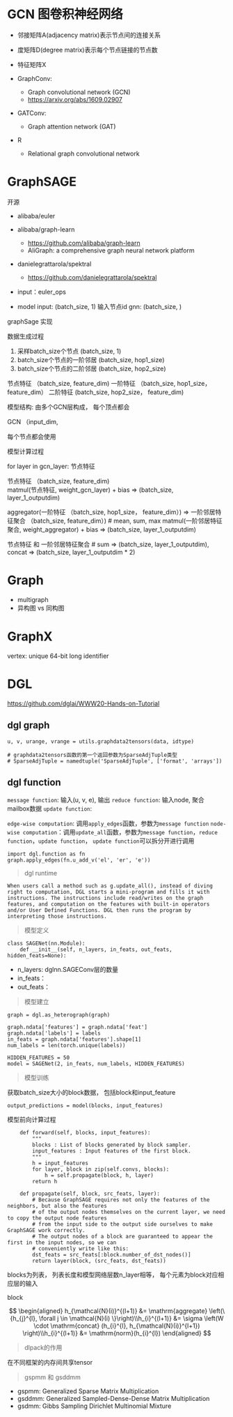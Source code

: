 



# GCN 图卷积神经网络
- 邻接矩阵A(adjacency matrix)表示节点间的连接关系
- 度矩阵D(degree matrix)表示每个节点链接的节点数
- 特征矩阵X

- GraphConv: 
  - Graph convolutional network (GCN)
  - https://arxiv.org/abs/1609.02907

- GATConv:
  - Graph attention network (GAT)

- R
  - Relational graph convolutional network


# GraphSAGE


开源
- alibaba/euler
- alibaba/graph-learn 
  - https://github.com/alibaba/graph-learn
  - AliGraph: a comprehensive graph neural network platform
- danielegrattarola/spektral
  - https://github.com/danielegrattarola/spektral


- input：euler_ops

- model
input: (batch_size, 1)  输入节点id
gnn: (batch_size, )


graphSage 实现


数据生成过程

1. 采样batch_size个节点 (batch_size, 1)
2. batch_size个节点的一阶邻居 (batch_size, hop1_size)
3. batch_size个节点的二阶邻居 (batch_size, hop2_size)


节点特征 （batch_size, feature_dim)
一阶特征 （batch_size, hop1_size， feature_dim）
二阶特征  (batch_size, hop2_size， feature_dim)



模型结构: 由多个GCN层构成， 每个顶点都会

GCN （input_dim, 

每个节点都会使用


模型计算过程

for layer in gcn_layer:
  节点特征

  节点特征 （batch_size, feature_dim)  
  matmul(节点特征, weight_gcn_layer) + bias  =>  (batch_size, layer_1_outputdim)

  aggregator(一阶特征 （batch_size, hop1_size， feature_dim）) => 一阶邻居特征聚合 （batch_size, feature_dim）)   # mean, sum, max
  matmul(一阶邻居特征聚合, weight_aggregator) + bias => (batch_size, layer_1_outputdim)


  节点特征 和 一阶邻居特征聚合 # sum => (batch_size, layer_1_outputdim),  concat => (batch_size, layer_1_outputdim * 2)



# Graph
- multigraph
- 异构图 vs 同构图


# GraphX 
vertex: unique 64-bit long identifier

# DGL

https://github.com/dglai/WWW20-Hands-on-Tutorial


## dgl graph

```
u, v, urange, vrange = utils.graphdata2tensors(data, idtype)

# graphdata2tensors函数的第一个返回参数为SparseAdjTuple类型
# SparseAdjTuple = namedtuple('SparseAdjTuple', ['format', 'arrays'])

```



## dgl function

`message function`:  输入(u, v, e), 输出
`reduce function`: 输入node, 聚合mailbox数据
`update function`: 


`edge-wise computation`: 调用`apply_edges`函数，参数为`message function`
`node-wise computation`：调用`update_all`函数，参数为`message function`，`reduce function`，`update function`， `update function`可以拆分开进行调用

```
import dgl.function as fn
graph.apply_edges(fn.u_add_v('el', 'er', 'e'))
```


> dgl runtime

```
When users call a method such as g.update_all(), instead of diving right to computation, DGL starts a mini-program and fills it with instructions. The instructions include read/writes on the graph features, and computation on the features with built-in operators and/or User Defined Functions. DGL then runs the program by interpreting those instructions.
```




> 模型定义  
```
class SAGENet(nn.Module):
    def __init__(self, n_layers, in_feats, out_feats, hidden_feats=None):
```
- n_layers: dglnn.SAGEConv层的数量
- in_feats：
- out_feats： 

> 模型建立
```
graph = dgl.as_heterograph(graph)

graph.ndata['features'] = graph.ndata['feat']
graph.ndata['labels'] = labels
in_feats = graph.ndata['features'].shape[1]
num_labels = len(torch.unique(labels))

HIDDEN_FEATURES = 50
model = SAGENet(2, in_feats, num_labels, HIDDEN_FEATURES)
```

> 模型训练

获取batch_size大小的block数据， 包括block和input_feature

```
output_predictions = model(blocks, input_features)
```

模型前向计算过程
```
    def forward(self, blocks, input_features):
        """
        blocks : List of blocks generated by block sampler.
        input_features : Input features of the first block.
        """
        h = input_features
        for layer, block in zip(self.convs, blocks):
            h = self.propagate(block, h, layer)
        return h

    def propagate(self, block, src_feats, layer):
        # Because GraphSAGE requires not only the features of the neighbors, but also the features
        # of the output nodes themselves on the current layer, we need to copy the output node features
        # from the input side to the output side ourselves to make GraphSAGE work correctly.
        # The output nodes of a block are guaranteed to appear the first in the input nodes, so we can
        # conveniently write like this:
        dst_feats = src_feats[:block.number_of_dst_nodes()]
        return layer(block, (src_feats, dst_feats))
```
blocks为列表， 列表长度和模型网络层数n_layer相等， 每个元素为block对应相应层的输入

block

$$
\begin{aligned}
h_{\mathcal{N}(i)}^{(l+1)} 
&= \mathrm{aggregate} \left(\{h_{j}^{l}, \forall j \in \mathcal{N}(i) \}\right)\\h_{i}^{(l+1)} 
&= \sigma \left(W \cdot \mathrm{concat}
(h_{i}^{l}, h_{\mathcal{N}(i)}^{l+1}) \right)\\h_{i}^{(l+1)} 
&= \mathrm{norm}(h_{i}^{l})
\end{aligned}
$$


> dlpack的作用

在不同框架的内存间共享tensor

> gspmm 和 gsddmm

- gspmm: Generalized Sparse Matrix Multiplication
- gsddmm: Generalized Sampled-Dense-Dense Matrix Multiplication
- gsdmm: Gibbs Sampling Dirichlet Multinomial Mixture